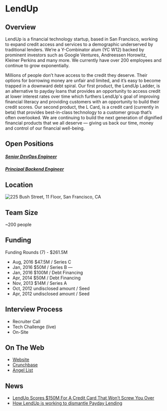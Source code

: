 # LendUp
## Overview

LendUp is a financial technology startup, based in San Francisco, working to expand credit access and services to a demographic underserved by traditional lenders. We’re a Y-Combinator alum (YC W12) backed by prominent investors such as Google Ventures, Andreessen Horowitz, Kleiner Perkins and many more. We currently have over 200 employees and continue to grow exponentially.

Millions of people don’t have access to the credit they deserve. Their options for borrowing money are unfair and limited, and it’s easy to become trapped in a downward debt spiral.
Our first product, the LendUp Ladder, is an alternative to payday loans that provides an opportunity to access credit at lower interest rates over time which furthers LendUp's goal of improving financial literacy and providing customers with an opportunity to build their credit scores. Our second product, the L Card, is a credit card (currently in beta) that provides best-in-class technology to a customer group that’s often overlooked.
We are continuing to build the next generation of dignified financial products that we all deserve — giving us back our time, money and control of our financial well-being.

## Open Positions
##### [Senior DevOps Engineer](https://github.com/the31337/jobs/blob/master/lendup/senior-devops-engineer.md)
##### [Principal Backend Engineer](https://github.com/the31337/jobs/blob/master/lendup/principal-backend-engineer.md)

## Location
![225 Bush Street, 11 Floor, San Francisco, CA](https://maps.googleapis.com/maps/api/staticmap?center=225+Bush+Street,+11+Floor,+San+Francisco,+CA&zoom=13&scale=false&size=600x300&maptype=roadmap&format=png&visual_refresh=true)  

## Team Size
~200 people

## Funding
Funding Rounds (7) - $261.5M
+ Aug, 2016	$47.5M / Series C
+ Jan, 2016	$50M / Series B	—
+ Jan, 2016	$100M / Debt Financing
+ Apr, 2014	$50M / Debt Financing
+ Nov, 2013	$14M / Series A
+ Oct, 2012	undisclosed amount / Seed
+ Apr, 2012	undisclosed amount / Seed

## Interview Process
+ Recruiter Call
+ Tech Challenge (live)
+ On-Site

## On The Web
+ [Website](http://www.lendup.com)
+ [Crunchbase](https://www.crunchbase.com/organization/lendup#/entity)
+ [Angel List](https://angel.co/lendup)

## News
+ [LendUp Scores $150M For A Credit Card That Won’t Screw You Over](URL)
+ [How LendUp is working to dismantle Payday Lending](http://www.huffingtonpost.com/jotaka-l-eaddy/how-lendup-is-working-to-_b_10070886.html)
